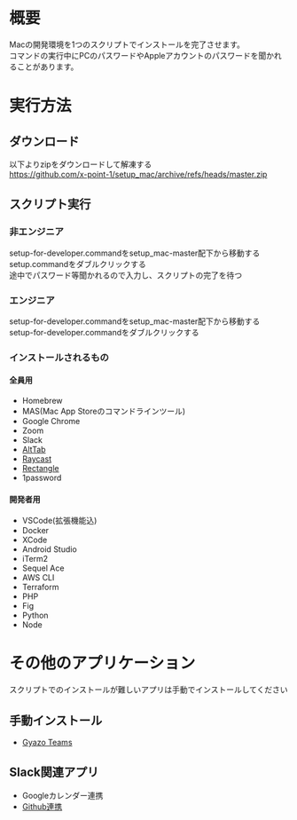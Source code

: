 # 概要
Macの開発環境を1つのスクリプトでインストールを完了させます。\
コマンドの実行中にPCのパスワードやAppleアカウントのパスワードを聞かれることがあります。

# 実行方法
## ダウンロード
以下よりzipをダウンロードして解凍する\
https://github.com/x-point-1/setup_mac/archive/refs/heads/master.zip
## スクリプト実行
### 非エンジニア
setup-for-developer.commandをsetup_mac-master配下から移動する\
setup.commandをダブルクリックする\
途中でパスワード等聞かれるので入力し、スクリプトの完了を待つ
### エンジニア
setup-for-developer.commandをsetup_mac-master配下から移動する\
setup-for-developer.commandをダブルクリックする

### インストールされるもの
#### 全員用
* Homebrew
* MAS(Mac App Storeのコマンドラインツール)
* Google Chrome
* Zoom
* Slack
* [AltTab](https://alt-tab-macos.netlify.app/)
* [Raycast](https://www.raycast.com/)
* [Rectangle](https://rectangleapp.com/)
* 1password
#### 開発者用
* VSCode(拡張機能込)
* Docker
* XCode
* Android Studio
* iTerm2
* Sequel Ace
* AWS CLI
* Terraform
* PHP
* Fig
* Python
* Node

# その他のアプリケーション
スクリプトでのインストールが難しいアプリは手動でインストールしてください
## 手動インストール
* [Gyazo Teams](https://x-point-1.gyazo.com/download)

## Slack関連アプリ
* Googleカレンダー連携
* [Github連携](https://zenn.dev/k_ogura/articles/c26c3595e50c1c)
